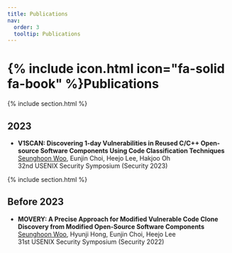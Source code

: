 ```yaml
---
title: Publications
nav:
  order: 3
  tooltip: Publications
---
```


# {% include icon.html icon="fa-solid fa-book" %}Publications

{% include section.html %}

## 2023

- **V1SCAN: Discovering 1-day Vulnerabilities in Reused C/C++ Open-source Software Components Using Code Classification Techniques**<br><U>Seunghoon Woo</U>, Eunjin Choi, Heejo Lee, Hakjoo Oh<br>32nd USENIX Security Symposium (Security 2023)


{% include section.html %}

## Before 2023

- **MOVERY: A Precise Approach for Modified Vulnerable Code Clone Discovery from Modified Open-Source Software Components**<br><U>Seunghoon Woo</U>, Hyunji Hong, Eunjin Choi, Heejo Lee<br>31st USENIX Security Symposium (Security 2022)
